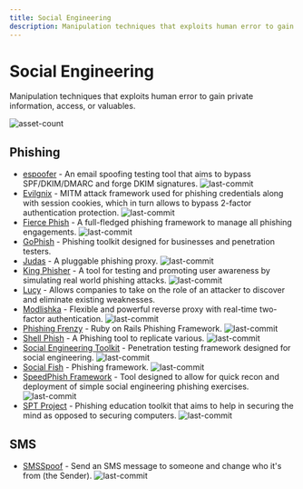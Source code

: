 ```yaml
---
title: Social Engineering
description: Manipulation techniques that exploits human error to gain private information, access, or valuables.
---
```


# Social Engineering

Manipulation techniques that exploits human error to gain private information, access, or valuables.

![asset-count](https://img.shields.io/badge/Tools%20%26%20Resources%20Available-15-757575?style=for-the-badge)

## Phishing

* [espoofer](https://github.com/chenjj/espoofer) - An email spoofing testing tool that aims to bypass SPF/DKIM/DMARC and forge DKIM signatures. ![last-commit](https://img.shields.io/github/last-commit/chenjj/espoofer?style=flat)
* [Evilgnix](https://github.com/kgretzky/evilginx2) - MITM attack framework used for phishing credentials along with session cookies, which in turn allows to bypass 2-factor authentication protection. ![last-commit](https://img.shields.io/github/last-commit/kgretzky/evilginx2?style=flat)
* [Fierce Phish](https://github.com/Raikia/FiercePhish) - A full-fledged phishing framework to manage all phishing engagements. ![last-commit](https://img.shields.io/github/last-commit/Raikia/FiercePhish?style=flat)
* [GoPhish](https://getgophish.com/) - Phishing toolkit designed for businesses and penetration testers. 
* [Judas](https://github.com/JonCooperWorks/judas) - A pluggable phishing proxy. ![last-commit](https://img.shields.io/github/last-commit/JonCooperWorks/judas?style=flat)
* [King Phisher](https://github.com/rsmusllp/king-phisher) - A tool for testing and promoting user awareness by simulating real world phishing attacks. ![last-commit](https://img.shields.io/github/last-commit/rsmusllp/king-phisher?style=flat)
* [Lucy](https://lucysecurity.com/download/) - Allows companies to take on the role of an attacker to discover and eliminate existing weaknesses. 
* [Modlishka](https://github.com/drk1wi/Modlishka) - Flexible and powerful reverse proxy with real-time two-factor authentication. ![last-commit](https://img.shields.io/github/last-commit/rk1wi/Modlishka?style=flat)
* [Phishing Frenzy](https://github.com/pentestgeek/phishing-frenzy) - Ruby on Rails Phishing Framework. ![last-commit](https://img.shields.io/github/last-commit/pentestgeek/phishing-frenzy?style=flat)
* [Shell Phish](https://github.com/suljot/shellphish) - A Phishing tool to replicate various. ![last-commit](https://img.shields.io/github/last-commit/suljot/shellphish?style=flat)
* [Social Engineering Toolkit](https://github.com/trustedsec/social-engineer-toolkit) - Penetration testing framework designed for social engineering. ![last-commit](https://img.shields.io/github/last-commit/trustedsec/social-engineer-toolkit?style=flat)
* [Social Fish](https://github.com/UndeadSec/SocialFish) - Phishing framework. ![last-commit](https://img.shields.io/github/last-commit/UndeadSec/SocialFish?style=flat)
* [SpeedPhish Framework](https://github.com/tatanus/SPF) - Tool designed to allow for quick recon and deployment of simple social engineering phishing exercises. ![last-commit](https://img.shields.io/github/last-commit/tatanus/SPF?style=flat)
* [SPT Project](https://github.com/chris-short/sptoolkit) - Phishing education toolkit that aims to help in securing the mind as opposed to securing computers. ![last-commit](https://img.shields.io/github/last-commit/chris-short/sptoolkit?style=flat)


## SMS

* [SMSSpoof](https://github.com/vpn/SMSSpoof) - Send an SMS message to someone and change who it's from \(the Sender\). ![last-commit](https://img.shields.io/github/last-commit/vpn/SMSSpoof?style=flat)